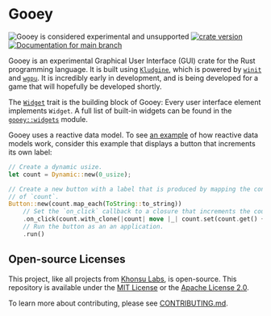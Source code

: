 # Gooey

![Gooey is considered experimental and unsupported](https://img.shields.io/badge/status-prototype-blueviolet)
[![crate version](https://img.shields.io/crates/v/gooey.svg)](https://crates.io/crates/gooey)
[![Documentation for `main` branch](https://img.shields.io/badge/docs-main-informational)](https://gooey.rs/main/gooey/)

Gooey is an experimental Graphical User Interface (GUI) crate for the Rust
programming language. It is built using [`Kludgine`][kludgine], which is powered
by [`winit`][winit] and [`wgpu`][wgpu]. It is incredibly early in development,
and is being developed for a game that will hopefully be developed shortly.

The [`Widget`][widget] trait is the building block of Gooey: Every user
interface element implements `Widget`. A full list of built-in widgets can be
found in the [`gooey::widgets`][widgets] module.

Gooey uses a reactive data model. To see [an example][button-example] of how
reactive data models work, consider this example that displays a button that
increments its own label:

```rust
// Create a dynamic usize.
let count = Dynamic::new(0_usize);

// Create a new button with a label that is produced by mapping the contents
// of `count`.
Button::new(count.map_each(ToString::to_string))
    // Set the `on_click` callback to a closure that increments the counter.
    .on_click(count.with_clone(|count| move |_| count.set(count.get() + 1)))
    // Run the button as an an application.
    .run()
```

[widget]: https://gooey.rs/main/gooey/widget/trait.Widget.html
[kludgine]: https://github.com/khonsulabs/kludgine
[wgpu]: https://github.com/gfx-rs/wgpu
[winit]: https://github.com/rust-windowing/winit
[widgets]: https://gooey.rs/main/gooey/widgets/index.html
[button-example]: https://github.com/khonsulabs/gooey/tree/main/examples/button.rs

## Open-source Licenses

This project, like all projects from [Khonsu Labs](https://khonsulabs.com/), is open-source.
This repository is available under the [MIT License](./LICENSE-MIT) or the
[Apache License 2.0](./LICENSE-APACHE).

To learn more about contributing, please see [CONTRIBUTING.md](./CONTRIBUTING.md).
